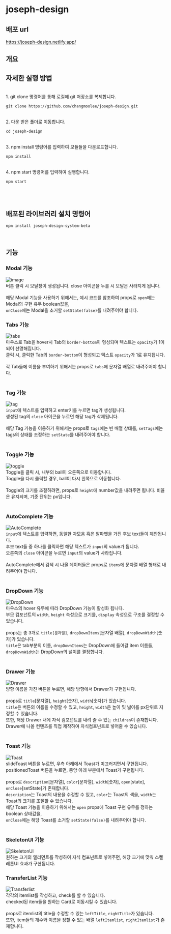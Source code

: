 # joseph-design

## 배포 url
https://joseph-design.netlify.app/

## 개요

## 자세한 실행 방법
<br>
1. git clone 명령어를 통해 로컬에 git 저장소를 복제합니다.
<pre><code>git clone https://github.com/changmoolee/joseph-design.git</code></pre><br>
2. 다운 받은 폴더로 이동합니다.
<pre><code>cd joseph-design</code></pre><br>
3. npm install 명령어를 입력하여 모듈들을 다운로드합니다.
<pre><code>npm install</code></pre><br>
4. npm start 명령어를 입력하여 실행합니다.
<pre><code>npm start</code></pre><br><br>

## 배포된 라이브러리 설치 명령어
<pre><code>npm install joseph-design-system-beta</code></pre><br>

## 기능
### Modal 기능<br>
![image](https://user-images.githubusercontent.com/84559872/166252766-4af5bcde-84df-4375-820a-ea4ceae11d10.png)<br>
버튼 클릭 시 모달창이 생성됩니다. close 아이콘을 누를 시 모달은 사라지게 됩니다.<br><br>
해당 Modal 기능을 사용하기 위해서는, 예시 코드를 참조하여 props로 <code>open</code>에는 Modal의 구현 유무 boolean값을,<br>
<code>onClose</code>에는 Modal을 소거할 <code>setState(false)</code>를 내려주어야 합니다. <br>
### Tabs 기능<br>
![tabs](https://user-images.githubusercontent.com/84559872/166253828-35796ab5-dfbf-43c9-ad7e-aab6b4a461fe.gif)<br>
마우스로 Tab을 hover시 Tab의 <code>border-bottom</code>이 형성되며 텍스트는 <code>opacity</code>가 1이 되어 선명해집니다.<br>
클릭 시, 클릭한 Tab의 <code>border-bottom</code>이 형성되고 텍스트 <code>opacity</code>가 1로 유지됩니다.<br><br>
각 Tab들에 이름을 부여하기 위해서는 props로 <code>tabs</code>에 문자열 배열로 내려주어야 합니다.<br><br>
### Tag 기능<br>
![tag](https://user-images.githubusercontent.com/84559872/166254655-9496d01c-facc-488b-a50d-11323607685b.gif)<br>
<code>input</code>에 텍스트를 입력하고 enter키를 누르면 tag가 생성됩니다.<br>
생성된 tag의 <code>close</code> 아이콘을 누르면 해당 tag가 삭제됩니다.<br><br>
해당 Tag 기능을 이용하기 위해서는 props로 <code>tags</code>에는 빈 배열 상태를, <code>setTags</code>에는 tags의 상태를 조정하는 <code>setState</code>를 내려주어야 합니다.<br><br>
### Toggle 기능
![toggle](https://user-images.githubusercontent.com/84559872/166391898-bfc2a417-bae9-4604-893e-6b60b50e4ae0.gif)<br>
Toggle을 클릭 시, 내부의 ball이 오른쪽으로 이동합니다.<br>
Toggle을 다시 클릭할 경우, ball이 다시 왼쪽으로 이동합니다.<br><br>
Toggle의 크기를 조절하려면, props로 <code>height</code>에 number값을 내려주면 됩니다. 비율은 유지되며, 기준 단위는 px입니다.<br><br>
### AutoComplete 기능
![AutoComplete](https://user-images.githubusercontent.com/84559872/166392040-08003b52-22fc-4eef-8d02-77732e841107.gif)<br>
<code>input</code>에 텍스트를 입력하면, 동일한 자모음 혹은 알파벳을 가진 후보 text들이 제안됩니다.<br>
후보 text들 중 하나를 클릭하면 해당 텍스트가 <code>input</code>의 value가 됩니다.<br>
오른쪽의 <code>close</code> 아이콘을 누르면 <code>input</code>의 value가 사라집니다.<br><br>
AutoComplete에서 검색 시 나올 데이터들은 props로 <code>items</code>에 문자열 배열 형태로 내려주어야 합니다.<br><br>
### DropDown 기능
![DropDown](https://user-images.githubusercontent.com/84559872/167998996-d17d3611-e921-4e95-85ae-842b0df869ed.gif)<br>
마우스의 hover 유무에 따라 DropDown 기능이 활성화 됩니다.<br>
부모 컴포넌트의 <code>width</code>, <code>height</code> 속성으로 크기를, <code>display</code> 속성으로 구조를 결정할 수 있습니다.<br><br>
props는 총 3개로 <code>title[문자열]</code>, <code>dropDownItems</code>[문자열 배열], <code>dropDownWidth</code>[숫자]가 있습니다.<br>
<code>title</code>은 tab부분의 이름, <code>dropDownItems</code>는 DropDown에 들어갈 item 이름들, <code>dropDownWidth</code>는 DropDown의 넒이를 결정합니다.<br><br>
### Drawer 기능
![Drawer](https://user-images.githubusercontent.com/84559872/168035517-eaf83662-58c2-4fa1-900a-b35531c0eab6.gif)<br>
뱡향 이름을 가진 버튼을 누르면, 해당 방향에서 Drawer가 구현됩니다.<br><br>
props로 <code>title</code>[문자열], <code>height</code>[숫자], <code>width</code>[숫자]가 있습니다.<br>
<code>title</code>은 버튼의 이름을 수정할 수 있고, <code>height</code>, <code>width</code>은 높이 및 넒이를 px단위로 지정할 수 있습니다.<br>
또한, 해당 Drawer 내에 자식 컴포넌트를 내려 줄 수 있는 <code>children</code>이 존재합니다.<br>
Drawer에 나올 컨텐츠를 직접 제작하여 자식컴포넌트로 넣어줄 수 있습니다.<br><br>
### Toast 기능
![Toast](https://user-images.githubusercontent.com/84559872/168588538-9b711b55-dc8e-498c-84ca-2907b21ec410.gif)<br>
slideToast 버튼을 누르면, 우측 아래에서 Toast가 미끄러지면서 구현됩니다.<br>
positionedToast 버튼을 누르면, 중앙 아래 부분에서 Toast가 구현됩니다.<br><br>
props로 <code>description</code>[문자열], <code>color</code>[문자열], <code>width</code>[숫자], <code>open</code>[state], <code>onClose</code>[setState]가 존재합니다.<br>
<code>description</code>는 Toast의 내용을 수정할 수 있고, <code>color</code>는 Toast의 색을, <code>width</code>는 Toast의 크기를 조절할 수 있습니다.<br>
해당 Toast 기능을 이용하기 위해서는 <code>open</code> props에 Toast 구현 유무를 정하는 boolean 상태값을,<br>
<code>onClose</code>에는 해당 Toast를 소거할 <code>setState(false)</code>를 내려주어야 합니다.<br><br>
### SkeletonUI 기능
![SkeletonUI](https://user-images.githubusercontent.com/84559872/168712002-0abd2fb6-f52b-4777-9085-21aad059e786.gif)<br>
원하는 크기의 엘리먼트를 작성하여 자식 컴포넌트로 넣어주면, 해당 크기에 맞춰 스켈레톤UI 효과가 구현됩니다.<br>
### TransferList 기능
![Transferlist](https://user-images.githubusercontent.com/84559872/171579101-6ff94ebe-e9dd-4f7b-b2a1-8c98dd366d35.gif)<br>
각각의 itemlist를 작성하고, check를 할 수 있습니다.<br>
checked된 item들을 원하는 Card로 이동시킬 수 있습니다.<br><br>
props로 itemlist의 title을 수정할 수 있는 <code>leftTitle</code>, <code>rightTitle</code>가 있습니다.<br> 또한, item들의 개수와 이름을 정할 수 있는 배열 <code>leftItemlist</code>, <code>rightItemlist</code>가 존재합니다.
